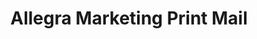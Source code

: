 ---
title: "Allegra Marketing Print Mail"
url: /spartanburg/allegra-marketing-print-mail/
shop: shop
---